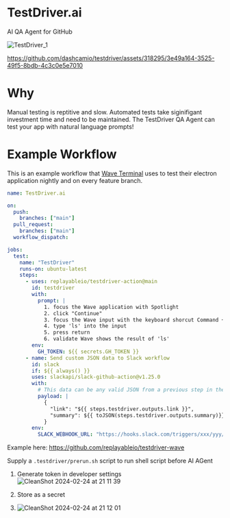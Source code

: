 # TestDriver.ai

AI QA Agent for GitHub

![TestDriver_1](https://github.com/dashcamio/testdriver/assets/318295/2a0ad981-8504-46f0-ad97-60cb6c26f1e7)

https://github.com/dashcamio/testdriver/assets/318295/3e49a164-3525-49f5-8bdb-4c3c0e5e7010

# Why

Manual testing is reptitive and slow. Automated tests take siginifigant investment time and need to be maintained. The TestDriver QA Agent can test your app with natural language prompts!


# Example Workflow

This is an example workflow that [Wave Terminal](https://github.com/wavetermdev/waveterm) uses to test their electron application nightly and on every feature branch.

```yml
name: TestDriver.ai

on:
  push:
    branches: ["main"]
  pull_request:
    branches: ["main"]
  workflow_dispatch:

jobs:
  test:
    name: "TestDriver"
    runs-on: ubuntu-latest
    steps:
      - uses: replayableio/testdriver-action@main
        id: testdriver
        with:
          prompt: |
            1. focus the Wave application with Spotlight
            2. click "Continue"
            3. focus the Wave input with the keyboard shorcut Command + I
            4. type 'ls' into the input
            5. press return
            6. validate Wave shows the result of 'ls'
        env:
          GH_TOKEN: ${{ secrets.GH_TOKEN }}
      - name: Send custom JSON data to Slack workflow
        id: slack
        if: ${{ always() }}
        uses: slackapi/slack-github-action@v1.25.0
        with:
          # This data can be any valid JSON from a previous step in the GitHub Action
          payload: |
            {
              "link": "${{ steps.testdriver.outputs.link }}",
              "summary": ${{ toJSON(steps.testdriver.outputs.summary)}}
            }
        env:
          SLACK_WEBHOOK_URL: "https://hooks.slack.com/triggers/xxx/yyy/zzz"
```



Example here:
https://github.com/replayableio/testdriver-wave

Supply a `.testdriver/prerun.sh` script to run shell script before AI AGent

1. Generate token in developer settings
![CleanShot 2024-02-24 at 21 11 39](https://github.com/replayableio/testdriver-action/assets/318295/b21dd152-c183-4ce0-987f-31c2e511d3e6)

2. Store as a secret
3. ![CleanShot 2024-02-24 at 21 12 01](https://github.com/replayableio/testdriver-action/assets/318295/9e33a4ef-f885-42a1-be19-2139266ab6de)
